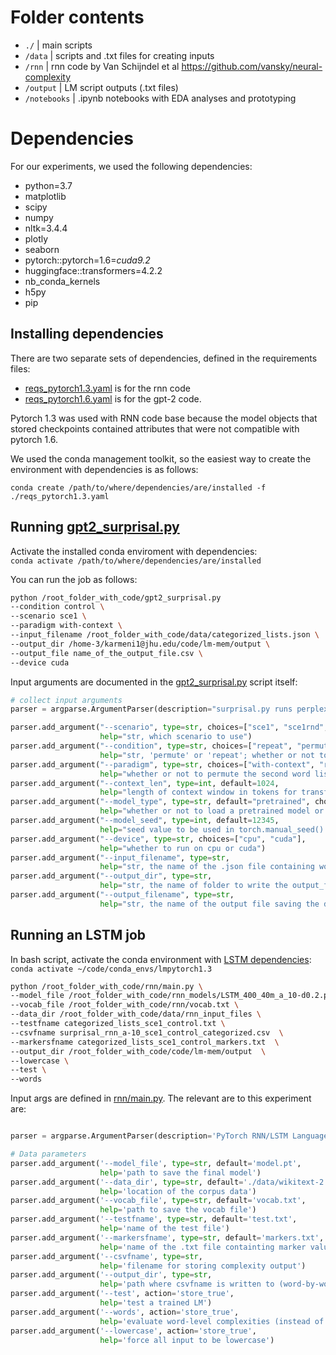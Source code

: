 # Folder contents

- `./`         |  main scripts  
- `/data`      |  scripts and .txt files for creating inputs
- `/rnn` |  rnn code by Van Schijndel et al https://github.com/vansky/neural-complexity
- `/output`    |  LM script outputs (.txt files)  
- `/notebooks` |  .ipynb notebooks with EDA analyses and prototyping

# Dependencies

For our experiments, we used the following dependencies:

  - python=3.7
  - matplotlib
  - scipy
  - numpy
  - nltk=3.4.4
  - plotly
  - seaborn
  - pytorch::pytorch=1.6=*cuda9.2*
  - huggingface::transformers=4.2.2
  - nb_conda_kernels
  - h5py
  - pip

## Installing dependencies

There are two separate sets of dependencies, defined in the requirements files: 
- [reqs_pytorch1.3.yaml](https://github.com/KristijanArmeni/neural-lm-mem/blob/main/reqs_pytorch1.3.yaml) is for the rnn code
- [reqs_pytorch1.6.yaml](https://github.com/KristijanArmeni/neural-lm-mem/blob/main/reqs_pytorch1.6.yaml) is for the gpt-2 code.

Pytorch 1.3 was used with RNN code base because the model objects that stored checkpoints contained attributes that were not compatible with pytorch 1.6.

We used the conda management toolkit, so the easiest way to create the environment with dependencies is as follows:  

`conda create /path/to/where/dependencies/are/installed -f ./reqs_pytorch1.3.yaml`

## Running [gpt2_surprisal.py](https://github.com/KristijanArmeni/neural-lm-mem/blob/main/gpt2_surprisal.py)

Activate the installed conda enviroment with dependencies:  
`conda activate /path/to/where/dependencies/are/installed`  

You can run the job as follows:
```bash
python /root_folder_with_code/gpt2_surprisal.py 
--condition control \  
--scenario sce1 \  
--paradigm with-context \  
--input_filename /root_folder_with_code/data/categorized_lists.json \  
--output_dir /home-3/karmeni1@jhu.edu/code/lm-mem/output \  
--output_file name_of_the_output_file.csv \  
--device cuda  
```

Input arguments are documented in the [gpt2_surprisal.py](https://github.com/KristijanArmeni/neural-lm-mem/blob/main/gpt2_surprisal.py) script itself:

```python
# collect input arguments
parser = argparse.ArgumentParser(description="surprisal.py runs perplexity experiment")

parser.add_argument("--scenario", type=str, choices=["sce1", "sce1rnd", "sce2", "sce3"],
                    help="str, which scenario to use")
parser.add_argument("--condition", type=str, choices=["repeat", "permute", "control"],
                    help="str, 'permute' or 'repeat'; whether or not to permute the second word list")
parser.add_argument("--paradigm", type=str, choices=["with-context", "repeated-ngrams"],
                    help="whether or not to permute the second word list")
parser.add_argument("--context_len", type=int, default=1024,
                    help="length of context window in tokens for transformers")
parser.add_argument("--model_type", type=str, default="pretrained", choices=["pretrained", "random", "random-att"],
                    help="whether or not to load a pretrained model or initialize randomly")
parser.add_argument("--model_seed", type=int, default=12345,
                    help="seed value to be used in torch.manual_seed() prior to calling GPT2Model()")
parser.add_argument("--device", type=str, choices=["cpu", "cuda"],
                    help="whether to run on cpu or cuda")
parser.add_argument("--input_filename", type=str,
                    help="str, the name of the .json file containing word lists")
parser.add_argument("--output_dir", type=str,
                    help="str, the name of folder to write the output_filename in")
parser.add_argument("--output_filename", type=str,
                    help="str, the name of the output file saving the dataframe")
```

## Running an LSTM job

In bash script, activate the conda environment with [LSTM dependencies](https://github.com/KristijanArmeni/neural-lm-mem/blob/main/reqs_pytorch1.3.yaml):  
`conda activate ~/code/conda_envs/lmpytorch1.3`

```bash
python /root_folder_with_code/rnn/main.py \  
--model_file /root_folder_with_code/rnn_models/LSTM_400_40m_a_10-d0.2.pt \  
--vocab_file /root_folder_with_code/rnn/vocab.txt \  
--data_dir /root_folder_with_code/data/rnn_input_files \  
--testfname categorized_lists_sce1_control.txt \  
--csvfname surprisal_rnn_a-10_sce1_control_categorized.csv  \   
--markersfname categorized_lists_sce1_control_markers.txt  \  
--output_dir /root_folder_with_code/code/lm-mem/output  \  
--lowercase \  
--test \  
--words  
```

Input args are defined in [rnn/main.py](https://github.com/KristijanArmeni/neural-lm-mem/blob/main/rnn/main.py).
The relevant are to this experiment are:  

```python

parser = argparse.ArgumentParser(description='PyTorch RNN/LSTM Language Model')

# Data parameters
parser.add_argument('--model_file', type=str, default='model.pt',
                    help='path to save the final model')
parser.add_argument('--data_dir', type=str, default='./data/wikitext-2',
                    help='location of the corpus data')
parser.add_argument('--vocab_file', type=str, default='vocab.txt',
                    help='path to save the vocab file')
parser.add_argument('--testfname', type=str, default='test.txt',
                    help='name of the test file')
parser.add_argument('--markersfname', type=str, default='markers.txt',
                    help='name of the .txt file containting marker values for each token')
parser.add_argument('--csvfname', type=str,
                    help='filename for storing complexity output')
parser.add_argument('--output_dir', type=str,
                    help='path where csvfname is written to (word-by-word complexity output)')
parser.add_argument('--test', action='store_true',
                    help='test a trained LM')
parser.add_argument('--words', action='store_true',
                    help='evaluate word-level complexities (instead of sentence-level loss)')
parser.add_argument('--lowercase', action='store_true',
                    help='force all input to be lowercase')

```
